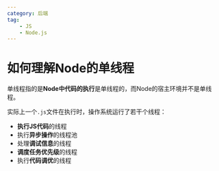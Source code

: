```yaml
---
category: 后端
tag:
    - JS
    - Node.js
---
```


# 如何理解Node的单线程

单线程指的是**Node中代码的执行**是单线程的，而Node的宿主环境并不是单线程。

实际上一个`.js`文件在执行时，操作系统运行了若干个线程：
- **执行JS代码**的线程
- 执行**异步操作**的线程池
- 处理**调试信息**的线程
- **调度任务优先级**的线程
- 执行**代码调优**的线程

